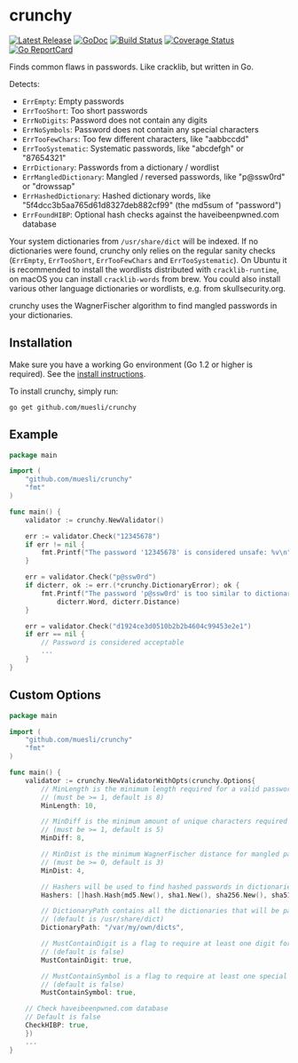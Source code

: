 crunchy
=======

[![Latest Release](https://img.shields.io/github/release/muesli/crunchy.svg)](https://github.com/muesli/crunchy/releases)
[![GoDoc](https://godoc.org/github.com/golang/gddo?status.svg)](https://godoc.org/github.com/muesli/crunchy)
[![Build Status](https://travis-ci.org/muesli/crunchy.svg?branch=master)](https://travis-ci.org/muesli/crunchy)
[![Coverage Status](https://coveralls.io/repos/github/muesli/crunchy/badge.svg?branch=master)](https://coveralls.io/github/muesli/crunchy?branch=master)
[![Go ReportCard](http://goreportcard.com/badge/muesli/crunchy)](http://goreportcard.com/report/muesli/crunchy)

Finds common flaws in passwords. Like cracklib, but written in Go.

Detects:
 - `ErrEmpty`: Empty passwords
 - `ErrTooShort`: Too short passwords
 - `ErrNoDigits`: Password does not contain any digits
 - `ErrNoSymbols`: Password does not contain any special characters
 - `ErrTooFewChars`: Too few different characters, like "aabbccdd"
 - `ErrTooSystematic`: Systematic passwords, like "abcdefgh" or "87654321"
 - `ErrDictionary`: Passwords from a dictionary / wordlist
 - `ErrMangledDictionary`: Mangled / reversed passwords, like "p@ssw0rd" or "drowssap"
 - `ErrHashedDictionary`: Hashed dictionary words, like "5f4dcc3b5aa765d61d8327deb882cf99" (the md5sum of "password")
 - `ErrFoundHIBP`: Optional hash checks against the haveibeenpwned.com database

Your system dictionaries from `/usr/share/dict` will be indexed. If no dictionaries were found, crunchy only relies on
the regular sanity checks (`ErrEmpty`, `ErrTooShort`, `ErrTooFewChars` and `ErrTooSystematic`). On Ubuntu it is
recommended to install the wordlists distributed with `cracklib-runtime`, on macOS you can install `cracklib-words` from
brew. You could also install various other language dictionaries or wordlists, e.g. from skullsecurity.org.

crunchy uses the WagnerFischer algorithm to find mangled passwords in your dictionaries.

## Installation

Make sure you have a working Go environment (Go 1.2 or higher is required).
See the [install instructions](http://golang.org/doc/install.html).

To install crunchy, simply run:

    go get github.com/muesli/crunchy

## Example

```go
package main

import (
	"github.com/muesli/crunchy"
	"fmt"
)

func main() {
    validator := crunchy.NewValidator()

    err := validator.Check("12345678")
    if err != nil {
        fmt.Printf("The password '12345678' is considered unsafe: %v\n", err)
    }

    err = validator.Check("p@ssw0rd")
    if dicterr, ok := err.(*crunchy.DictionaryError); ok {
        fmt.Printf("The password 'p@ssw0rd' is too similar to dictionary word '%s' (distance %d)\n",
            dicterr.Word, dicterr.Distance)
    }

    err = validator.Check("d1924ce3d0510b2b2b4604c99453e2e1")
    if err == nil {
        // Password is considered acceptable
        ...
    }
}
```

## Custom Options

```go
package main

import (
	"github.com/muesli/crunchy"
	"fmt"
)

func main() {
    validator := crunchy.NewValidatorWithOpts(crunchy.Options{
        // MinLength is the minimum length required for a valid password
        // (must be >= 1, default is 8)
        MinLength: 10,

        // MinDiff is the minimum amount of unique characters required for a valid password
        // (must be >= 1, default is 5)
        MinDiff: 8,

        // MinDist is the minimum WagnerFischer distance for mangled password dictionary lookups
        // (must be >= 0, default is 3)
        MinDist: 4,

        // Hashers will be used to find hashed passwords in dictionaries
        Hashers: []hash.Hash{md5.New(), sha1.New(), sha256.New(), sha512.New()},

        // DictionaryPath contains all the dictionaries that will be parsed
        // (default is /usr/share/dict)
        DictionaryPath: "/var/my/own/dicts",

        // MustContainDigit is a flag to require at least one digit for a valid password
        // (default is false)
        MustContainDigit: true,

        // MustContainSymbol is a flag to require at least one special symbol for a valid password
        // (default is false)
        MustContainSymbol: true,

	// Check haveibeenpwned.com database
	// Default is false
	CheckHIBP: true,
    })
    ...
}
```
